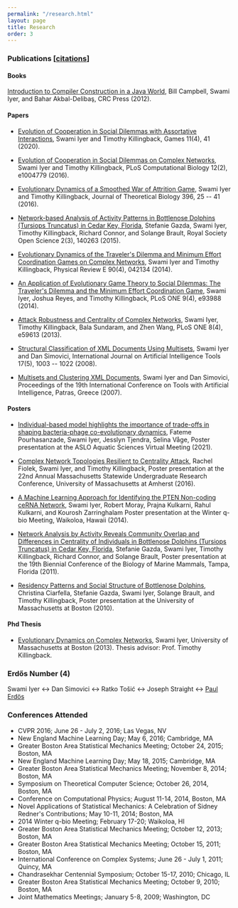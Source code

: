 ```yaml
---
permalink: "/research.html"
layout: page
title: Research
order: 3
---
```


### Publications \[[citations](http://scholar.google.com/citations?user=zdmnT3sAAAAJ)\]

#### Books

[Introduction to Compiler Construction in a Java World](http://www.amazon.com/Introduction-Compiler-Construction-Java-World/dp/1439860882), Bill Campbell, Swami Iyer, and Bahar Akbal-Deliba&#351;, CRC Press (2012).

#### Papers

- [Evolution of Cooperation in Social Dilemmas with Assortative Interactions](https://doi.org/10.3390/g11040041), Swami Iyer and Timothy Killingback, Games 11(4), 41 (2020).

- [Evolution of Cooperation in Social Dilemmas on Complex Networks](http://dx.doi.org/10.1371/journal.pcbi.1004779), Swami Iyer and Timothy Killingback, PLoS Computational Biology 12(2), e1004779 (2016).

- [Evolutionary Dynamics of a Smoothed War of Attrition Game](http://dx.doi.org/10.1016/j.jtbi.2016.02.014), Swami Iyer and Timothy Killingback, Journal of Theoretical Biology 396, 25 -- 41 (2016).

- [Network-based Analysis of Activity Patterns in Bottlenose Dolphins (Tursiops Truncatus) in Cedar Key, Florida](http://dx.doi.org/10.1098/rsos.140263), Stefanie Gazda, Swami Iyer, Timothy Killingback, Richard Connor, and Solange Brault, Royal Society Open Science 2(3), 140263 (2015).

- [Evolutionary Dynamics of the Traveler's Dilemma and Minimum Effort Coordination Games on Complex Networks](http://dx.doi.org/10.1103/PhysRevE.90.042134), Swami Iyer and Timothy Killingback, Physical Review E 90(4), 042134 (2014).

- [An Application of Evolutionary Game Theory to Social Dilemmas: The Traveler's Dilemma and the Minimum Effort Coordination Game](http://dx.doi.org/10.1371/journal.pone.0093988), Swami Iyer, Joshua Reyes, and Timothy Killingback, PLoS ONE 9(4), e93988 (2014).

- [Attack Robustness and Centrality of Complex Networks](http://dx.doi.org/10.1371/journal.pone.0059613), Swami Iyer, Timothy Killingback, Bala Sundaram, and Zhen Wang, PLoS ONE 8(4), e59613 (2013).

- [Structural Classification of XML Documents Using Multisets](https://www.cs.umb.edu/~siyer/research/multisets_long.pdf), Swami Iyer and Dan Simovici, International Journal on Artificial Intelligence Tools 17(5), 1003 -- 1022 (2008).
 
- [Multisets and Clustering XML Documents](https://www.cs.umb.edu/~siyer/research/multisets_short.pdf), Swami Iyer and Dan Simovici, Proceedings of the 19th International Conference on Tools with Artificial Intelligence, Patras, Greece (2007).

#### Posters

- [Individual-based model highlights the importance of trade-offs in shaping bacteria-phage co-evolutionary dynamics](https://www.cs.umb.edu/~siyer/research/aslo_poster1.pdf), Fateme Pourhasanzade, Swami Iyer, Jesslyn Tjendra, Selina V&aring;ge, Poster presentation at the ASLO Aquatic Sciences Virtual Meeting (2021).

- [Complex Network Topologies Resilient to Centrality Attack](https://www.cs.umb.edu/~siyer/research/evolving_network_poster.pdf), Rachel Fiolek, Swami Iyer, and Timothy Killingback, Poster presentation at the 22nd Annual Massachusetts Statewide Undergraduate Research Conference, University of Massachusetts at Amherst (2016).

- [A Machine Learning Approach for Identifying the PTEN Non-coding ceRNA Network](https://www.cs.umb.edu/~siyer/research/cerna_poster.pdf), Swami Iyer, Robert Moray, Prajna Kulkarni, Rahul Kulkarni, and Kourosh Zarringhalam Poster presentation at the Winter q-bio Meeting, Waikoloa, Hawaii (2014).

- [Network Analysis by Activity Reveals Community Overlap and Differences in Centrality of Individuals in Bottlenose Dolphins (Tursiops Truncatus) in Cedar Key, Florida](https://www.cs.umb.edu/~siyer/research/dolphins_poster2.pdf), Stefanie Gazda, Swami Iyer, Timothy Killingback, Richard Connor, and Solange Brault, Poster presentation at the 19th Biennial Conference of the Biology of Marine Mammals, Tampa, Florida (2011). 

- [Residency Patterns and Social Structure of Bottlenose Dolphins](https://www.cs.umb.edu/~siyer/research/dolphins_poster1.pdf), Christina Ciarfella, Stefanie Gazda, Swami Iyer, Solange Brault, and Timothy Killingback, Poster presentation at the University of Massachusetts at Boston (2010).

#### Phd Thesis

- [Evolutionary Dynamics on Complex Networks](http://scholarworks.umb.edu/doctoral_dissertations/113), Swami Iyer, University of Massachusetts at Boston (2013). Thesis advisor: Prof. Timothy Killingback.

### Erdős Number (4)

Swami Iyer &harr;
Dan Simovici &harr;
Ratko Tošić &harr;
Joseph Straight &harr;
[Paul Erd&ouml;s](http://en.wikipedia.org/wiki/Paul_Erd%C5%91s)

### Conferences Attended

- CVPR 2016; June 26 - July 2, 2016; Las Vegas, NV
- New England Machine Learning Day; May 6, 2016; Cambridge, MA
- Greater Boston Area Statistical Mechanics Meeting; October 24, 2015; Boston, MA
- New England Machine Learning Day; May 18, 2015; Cambridge, MA
- Greater Boston Area Statistical Mechanics Meeting; November 8, 2014; Boston, MA
- Symposium on Theoretical Computer Science; October 26, 2014, Boston, MA
- Conference on Computational Physics; August 11-14, 2014, Boston, MA
- Novel Applications of Statistical Mechanics: A Celebration of Sidney Redner's Contributions; May 10-11, 2014; Boston, MA
- 2014 Winter q-bio Meeting; February 17-20; Waikoloa, HI
- Greater Boston Area Statistical Mechanics Meeting; October 12, 2013; Boston, MA
- Greater Boston Area Statistical Mechanics Meeting; October 15, 2011; Boston, MA
- International Conference on Complex Systems; June 26 - July 1, 2011; Quincy, MA
- Chandrasekhar Centennial Symposium; October 15-17, 2010; Chicago, IL
- Greater Boston Area Statistical Mechanics Meeting; October 9, 2010; Boston, MA
- Joint Mathematics Meetings; January 5-8, 2009; Washington, DC
